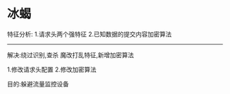 # 冰蝎
特征分析:
1.请求头两个强特征
2.已知数据的提交内容加密算法

---

解决:绕过识别,查杀
魔改打乱特征,新增加密算法

1.修改请求头配置
2.修改加密算法

目的:躲避流量监控设备
